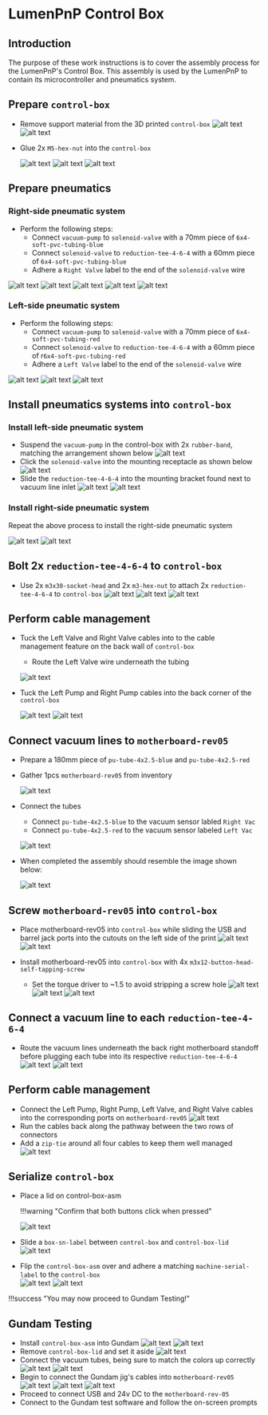 # LumenPnP Control Box
## Introduction
The purpose of these work instructions is to cover the assembly process for the LumenPnP's Control Box. This assembly is used by the LumenPnP to contain its microcontroller and pneumatics system.

## Prepare `control-box`

- Remove support material from the 3D printed `control-box`
	![alt text](img/IMG_1870.JPG)
	![alt text](img/IMG_1871.JPG)

- Glue 2x `M5-hex-nut` into the `control-box`

	![alt text](img/IMG_1881.JPG)
	![alt text](img/IMG_1882.JPG)
	![alt text](img/IMG_1883.JPG)

## Prepare pneumatics

### Right-side pneumatic system
- Perform the following steps:
	- Connect `vacuum-pump` to `solenoid-valve` with a 70mm piece of `6x4-soft-pvc-tubing-blue`
	- Connect `solenoid-valve` to `reduction-tee-4-6-4` with a 60mm piece of `6x4-soft-pvc-tubing-blue`
	- Adhere a `Right Valve` label to the end of the `solenoid-valve` wire

![alt text](img/right-pnumatics-annotated.JPG)
![alt text](img/IMG_1873.JPG)
![alt text](img/IMG_1874.JPG)
![alt text](img/IMG_1876.JPG)
![alt text](img/IMG_1877.JPG)

### Left-side pneumatic system
- Perform the following steps:
	- Connect `vacuum-pump` to `solenoid-valve` with a 70mm piece of `6x4-soft-pvc-tubing-red`
	- Connect `solenoid-valve` to `reduction-tee-4-6-4` with a 60mm piece of r`6x4-soft-pvc-tubing-red`
	- Adhere a `Left Valve` label to the end of the `solenoid-valve` wire

![alt text](img/left-pnumatics-annotated.JPG)
![alt text](img/IMG_1878.JPG)
![alt text](img/IMG_1879.JPG)


## Install pneumatics systems into `control-box`

### Install left-side pneumatic system

- Suspend the `vacuum-pump` in the control-box with 2x `rubber-band`, matching the arrangement shown below
	![alt text](img/IMG_1885.JPG)
- Click the `solenoid-valve` into the mounting receptacle as shown below
	![alt text](img/IMG_1884.JPG)
- Slide the `reduction-tee-4-6-4` into the mounting bracket found next to vacuum line inlet
	![alt text](img/IMG_1886.JPG)
	![alt text](img/IMG_1887.JPG)

### Install right-side pneumatic system
Repeat the above process to install the right-side pneumatic system 

![alt text](img/IMG_1888.JPG)
![alt text](img/IMG_1889.JPG)


## Bolt 2x `reduction-tee-4-6-4` to `control-box`
- Use 2x `m3x30-socket-head` and 2x `m3-hex-nut` to attach  2x `reduction-tee-4-6-4` to `control-box`
	![alt text](img/IMG_1890.JPG)
	![alt text](img/IMG_1892.JPG)
	![alt text](img/IMG_1893.JPG)

## Perform cable management
- Tuck the Left Valve and Right Valve cables into to the cable management feature on the back wall of `control-box`
	- Route the Left Valve wire underneath the tubing

	![alt text](img/IMG_1895.JPG)

- Tuck the Left Pump and Right Pump cables into the back corner of the `control-box`

	![alt text](img/IMG_1896.JPG)
	![alt text](img/IMG_1897.JPG)


## Connect vacuum lines to `motherboard-rev05`
- Prepare a 180mm piece of `pu-tube-4x2.5-blue` and `pu-tube-4x2.5-red`
- Gather 1pcs `motherboard-rev05` from inventory

	![alt text](img/IMG_1898.JPG)

- Connect the tubes
	- Connect `pu-tube-4x2.5-blue` to the vacuum sensor labled `Right Vac` 
	- Connect `pu-tube-4x2.5-red` to the vacuum sensor labeled `Left Vac` 
	
	![alt text](img/IMG_1900.JPG)

- When completed the assembly should resemble the image shown below:

	![alt text](img/IMG_1899.JPG)

## Screw `motherboard-rev05` into `control-box`
- Place motherboard-rev05 into `control-box` while sliding the USB and barrel jack ports into the cutouts on the left side of the print 
	![alt text](img/IMG_1901.JPG)
	![alt text](img/IMG_1902.JPG)

- Install motherboard-rev05 into `control-box` with 4x `m3x12-button-head-self-tapping-screw`
	- Set the torque driver to ~1.5 to avoid stripping a screw hole
![alt text](img/IMG_1906.JPG)
![alt text](img/IMG_1903.JPG)
![alt text](img/IMG_1907.JPG)

## Connect a vacuum line to each `reduction-tee-4-6-4`

- Route the vacuum lines underneath the back right motherboard standoff before plugging each tube into its respective `reduction-tee-4-6-4`
	![alt text](img/IMG_1908.JPG)
	![alt text](img/IMG_1909.JPG)

## Perform cable management
- Connect the Left Pump, Right Pump, Left Valve, and Right Valve cables into the corresponding ports on `motherboard-rev05`
	![alt text](img/IMG_1910.JPG)
- Run the cables back along the pathway between the two rows of connectors
- Add a `zip-tie` around all four cables to keep them well managed
	![alt text](img/IMG_1911.JPG)

## Serialize `control-box`
- Place a lid on control-box-asm
	
	!!!warning "Confirm that both buttons click when pressed"
	
	![alt text](img/IMG_2016.JPG)
- Slide a `box-sn-label` between `control-box` and `control-box-lid`
	![alt text](img/IMG_2017.JPG)
- Flip the `control-box-asm` over and adhere a matching `machine-serial-label` to the `control-box`  
	![alt text](img/IMG_2014.JPG)
	![alt text](img/IMG_2015.JPG)
	
!!!success "You may now proceed to Gundam Testing!"

## Gundam Testing
- Install `control-box-asm` into Gundam
	![alt text](img/connect-gundam5.JPG)
	![alt text](img/connect-gundam6.JPG)
- Remove `control-box-lid` and set it aside
	![alt text](img/connect-gundam1.JPG)
- Connect the vacuum tubes, being sure to match the colors up correctly
	![alt text](img/connect-gundam7.JPG)
	![alt text](img/connect-gundam4.JPG)
- Begin to connect the Gundam jig's cables into `motherboard-rev05`
	![alt text](img/connect-gundam8.JPG)
	![alt text](img/connect-gundam3.JPG)
	![alt text](img/connect-gundam2.JPG)
- Proceed to connect USB and 24v DC to the `motherboard-rev-05`
- Connect to the Gundam test software and follow the on-screen prompts
